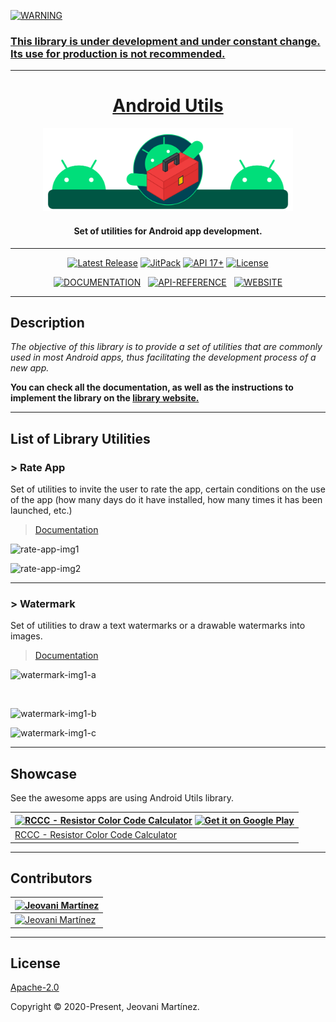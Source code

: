     
<a href="#"><img src="https://img.shields.io/badge/WARNING-blue?style=for-the-badge&label=%20&labelColor=gray&color=yellow&logoColor=FFFFFF" alt="WARNING">

### This library is under development and under constant change. Its use for production is not recommended.

---


<h1 align="center">Android Utils</h2>
<p align="center"><a href="https://jeovanimartinez.github.io/Android-Utils/" target="_blank" rel="noopener noreferrer"><img width="400" src="https://github.com/JeovaniMartinez/Android-Utils/blob/master/resources/introduction.svg" alt="Android Utils Logo"></a></p>
<h4 align="center">Set of utilities for Android app development.</h4>

---

<p align="center">
    <a href="https://github.com/JeovaniMartinez/Android-Utils/releases"><img src="https://img.shields.io/github/v/release/JeovaniMartinez/Android-Utils?color=orange&include_prereleases&style=flat-square" alt="Latest Release"></a>
    <a href="https://jitpack.io/#JeovaniMartinez/Android-Utils"><img src="https://img.shields.io/jitpack/v/github/JeovaniMartinez/Android-Utils?color=blue&style=flat-square" alt="JitPack"></a>
    <a href="#"><img src="https://img.shields.io/badge/API-17%2B-lightgrey?style=flat-square" alt="API 17+"></a>
    <a href="/LICENSE"><img src="https://img.shields.io/github/license/JeovaniMartinez/Android-Utils?style=flat-square" alt="License"></a>
</p>

<p align="center">
<a href="https://jeovanimartinez.github.io/Android-Utils/docs/"><img src="https://img.shields.io/badge/DOCS-DOCUMENTATION-blue?style=for-the-badge&logo=read-the-docs&label=%20&labelColor=3F3F3F&color=008097&logoColor=FFFFFF" alt="DOCUMENTATION"></a>&nbsp;&nbsp;
<a href="https://jeovanimartinez.github.io/Android-Utils/docs/reference/androidutils/index.html"><img src="https://img.shields.io/badge/API-REFERENCE-blue?style=for-the-badge&labelColor=3F3F3F&color=00996F" alt="API-REFERENCE"></a>&nbsp;&nbsp;
    <a href="https://jeovanimartinez.github.io/Android-Utils/"><img src="https://img.shields.io/badge/WEB-WEBSITE-blue?style=for-the-badge&logo=tor-browser&label=%20&labelColor=3F3F3F&color=DA5900&logoColor=FFFFFF" alt="WEBSITE"></a>
<p align="center">

---



## Description

_The objective of this library is to provide a set of utilities that are commonly used in most Android apps, thus facilitating the development process of a new app._

**You can check all the documentation, as well as the instructions to implement the library on the [library website.](https://jeovanimartinez.github.io/Android-Utils/docs/)**

---

## List of Library Utilities

### > Rate App

Set of utilities to invite the user to rate the app, certain conditions on the use of the app (how many days do it have installed, how many times it has been launched, etc.)

> [Documentation](https://jeovanimartinez.github.io/Android-Utils/docs/utilities/rate-app)

![rate-app-img1](https://user-images.githubusercontent.com/38060456/112034155-cf0f9600-8b03-11eb-9c5d-350ceb4255fc.png)

![rate-app-img2](https://user-images.githubusercontent.com/38060456/112034170-d0d95980-8b03-11eb-921a-d84db6037494.png)

---

### > Watermark
Set of utilities to draw a text watermarks or a drawable watermarks into images.

> [Documentation](https://jeovanimartinez.github.io/Android-Utils/docs/utilities/watermark)


<p align="center">
    
![watermark-img1-a](https://user-images.githubusercontent.com/38060456/112035384-19dddd80-8b05-11eb-80f9-ad69ab019ebc.jpeg)

<img src="https://user-images.githubusercontent.com/38060456/112035384-19dddd80-8b05-11eb-80f9-ad69ab019ebc.jpeg" alt="">

</p>

![watermark-img1-b](https://user-images.githubusercontent.com/38060456/112035577-4a257c00-8b05-11eb-9cc9-91fe9eeb602f.png)

![watermark-img1-c](https://user-images.githubusercontent.com/38060456/112035396-1cd8ce00-8b05-11eb-8f13-a55d842c30f0.jpg)

---

## Showcase

See the awesome apps are using Android Utils library.

| <a href="https://play.google.com/store/apps/details?id=com.jedemm.resistorcalculator" target="_blank" rel="noopener noreferrer"><img width="120" src="https://user-images.githubusercontent.com/38060456/111829494-61b8f680-88b2-11eb-8e87-047bd19e1a37.png" alt="RCCC - Resistor Color Code Calculator"></a> <a href="https://play.google.com/store/apps/details?id=com.jedemm.resistorcalculator"><img  height="50" src="https://user-images.githubusercontent.com/38060456/111829809-caa06e80-88b2-11eb-9587-d5120ace054c.png" alt="Get it on Google Play"></a> |
|-|
| <a href="https://play.google.com/store/apps/details?id=com.jedemm.resistorcalculator" target="_blank" rel="noopener noreferrer">RCCC - Resistor Color Code Calculator</a> |

---

## Contributors

| <a href="https://github.com/jeovanimartinez" target="_blank" rel="noopener noreferrer"><img width="100" src="https://user-images.githubusercontent.com/38060456/111829976-ffacc100-88b2-11eb-8288-4ce295c835a6.png" alt="Jeovani Martínez"></a> |
|-|
|  <a href="https://github.com/jeovanimartinez"><img src="https://img.shields.io/badge/WEB-Jeovani%20Mart%C3%ADnez-blue?style=for-the-badge&label=%20&labelColor=3F3F3F&color=00658E" alt="Jeovani Martínez"></a> |

---

## License

[Apache-2.0](/LICENSE)

Copyright © 2020-Present, Jeovani Martínez.
